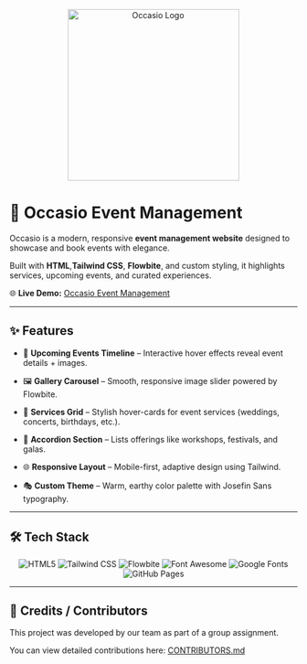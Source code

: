 
<p align="center">
  <a href="https://aaronstark1.github.io/occasio-event-management/">
    <img src="https://i.postimg.cc/26ZgPsJP/occasio.jpg" alt="Occasio Logo" width="300"/>
  </a>
</p>


  

# 🎉 Occasio Event Management

  

Occasio is a modern, responsive **event management website** designed to showcase and book events with elegance.

Built with **HTML**,**Tailwind CSS**, **Flowbite**, and custom styling, it highlights services, upcoming events, and curated experiences.

  

🌐 **Live Demo:**  [Occasio Event Management](https://aaronstark1.github.io/occasio-event-management/)

  

---

  

## ✨ Features

  

- 📅 **Upcoming Events Timeline** – Interactive hover effects reveal event details + images.

- 🖼️ **Gallery Carousel** – Smooth, responsive image slider powered by Flowbite.

- 🎨 **Services Grid** – Stylish hover-cards for event services (weddings, concerts, birthdays, etc.).

- 📖 **Accordion Section** – Lists offerings like workshops, festivals, and galas.

- 🌐 **Responsive Layout** – Mobile-first, adaptive design using Tailwind.

- 🎭 **Custom Theme** – Warm, earthy color palette with Josefin Sans typography.

  

---

  

## 🛠️ Tech Stack

  

<p  align="center">

<img  src="https://img.shields.io/badge/HTML5-E34F26?style=for-the-badge&logo=html5&logoColor=white"  alt="HTML5"/>

<img  src="https://img.shields.io/badge/Tailwind_CSS-38B2AC?style=for-the-badge&logo=tailwind-css&logoColor=white"  alt="Tailwind CSS"/>

<img  src="https://img.shields.io/badge/Flowbite-0E7490?style=for-the-badge&logo=flowbite&logoColor=white"  alt="Flowbite"/>

<img  src="https://img.shields.io/badge/Font_Awesome-528DD7?style=for-the-badge&logo=font-awesome&logoColor=white"  alt="Font Awesome"/>

<img  src="https://img.shields.io/badge/Google_Fonts-4285F4?style=for-the-badge&logo=google&logoColor=white"  alt="Google Fonts"/>

<img  src="https://img.shields.io/badge/GitHub_Pages-222222?style=for-the-badge&logo=github&logoColor=white"  alt="GitHub Pages"/>


</p>

  

---

  
  

## 🙌 Credits / Contributors

  

This project was developed by our team as part of a group assignment.

  

You can view detailed contributions here: [CONTRIBUTORS.md](./CONTRIBUTORS.md)